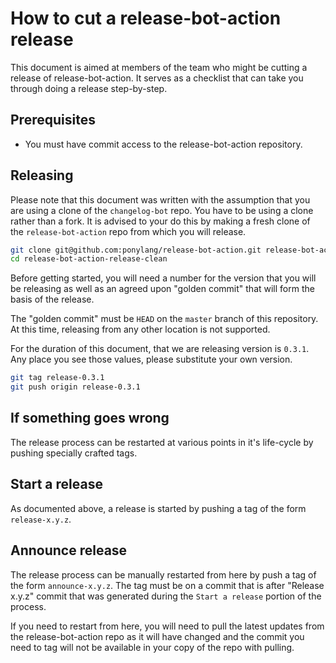 # How to cut a release-bot-action release

This document is aimed at members of the team who might be cutting a release of release-bot-action. It serves as a checklist that can take you through doing a release step-by-step.

## Prerequisites

* You must have commit access to the release-bot-action repository.

## Releasing

Please note that this document was written with the assumption that you are using a clone of the `changelog-bot` repo. You have to be using a clone rather than a fork. It is advised to your do this by making a fresh clone of the `release-bot-action` repo from which you will release.

```bash
git clone git@github.com:ponylang/release-bot-action.git release-bot-action-release-clean
cd release-bot-action-release-clean
```

Before getting started, you will need a number for the version that you will be releasing as well as an agreed upon "golden commit" that will form the basis of the release.

The "golden commit" must be `HEAD` on the `master` branch of this repository. At this time, releasing from any other location is not supported.

For the duration of this document, that we are releasing version is `0.3.1`. Any place you see those values, please substitute your own version.

```bash
git tag release-0.3.1
git push origin release-0.3.1
```

## If something goes wrong

The release process can be restarted at various points in it's life-cycle by pushing specially crafted tags.

## Start a release

As documented above, a release is started by pushing a tag of the form `release-x.y.z`.

## Announce release

The release process can be manually restarted from here by push a tag of the form `announce-x.y.z`. The tag must be on a commit that is after "Release x.y.z" commit that was generated during the `Start a release` portion of the process.

If you need to restart from here, you will need to pull the latest updates from the release-bot-action repo as it will have changed and the commit you need to tag will not be available in your copy of the repo with pulling.
